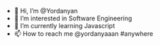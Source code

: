 - 👋 Hi, I’m @Yordanyan
- 👀 I’m interested in Software Engineering
- 🌱 I’m currently learning Javascript
- 📫 How to reach me @yordanyaaan #anywhere

